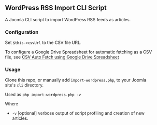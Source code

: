 ## WordPress RSS Import CLI Script

A Joomla CLI script to import WordPress RSS feeds as articles.

### Configuration

Set `$this->csvUrl` to the CSV file URL.

To configure a Google Drive Spreadsheet for automatic fetching as a CSV file, see [CSV Auto Fetch using Google Drive Spreadsheet](https://aftership.uservoice.com/knowledgebase/articles/331269-csv-auto-fetch-using-google-drive-spreadsheet)

### Usage

Clone this repo, or manually add `import-wordpress.php`, to your Joomla site's `cli` directory.

Used as `php import-wordpress.php -v`

Where
 
 * `-v` [optional] verbose output of script profiling and creation of new articles.
